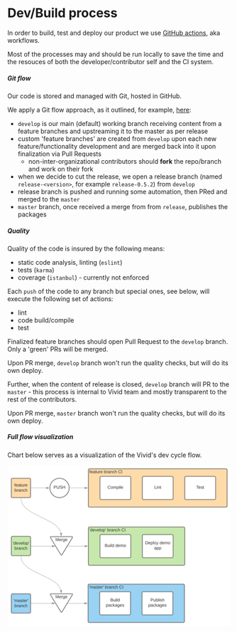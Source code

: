 # Dev/Build process

In order to build, test and deploy our product we use [GitHub actions](https://help.github.com/en/actions), aka workflows.

Most of the processes may and should be run locally to save the time and the resouces of both the developer/contributor self and the CI system.

##### Git flow

Our code is stored and managed with Git, hosted in GitHub.

We apply a Git flow approach, as it outlined, for example, [here](https://www.atlassian.com/git/tutorials/comparing-workflows/gitflow-workflow):
* `develop` is our main (default) working branch receiving content from a feature branches and upstreaming it to the master as per release
* custom 'feature branches' are created from `develop` upon each new feature/functionality development and are merged back into it upon finalization via Pull Requests
	* non-inter-organizational contributors should __fork__ the repo/branch and work on their fork
* when we decide to cut the release, we open a release branch (named `release-<version>`, for example `release-0.5.2`) from `develop`
* release branch is pushed and running some automation, then PRed and merged to the `master`
* `master` branch, once received a merge from from `release`, publishes the packages

##### Quality

Quality of the code is insured by the following means:
* static code analysis, linting (`eslint`)
* tests (`karma`)
* coverage (`istanbul`) - currently not enforced

Each `push` of the code to any branch but special ones, see below, will execute the following set of actions:
* lint
* code build/compile
* test

Finalized feature branches should open Pull Request to the `develop` branch. Only a 'green' PRs will be merged.

Upon PR merge, `develop` branch won't run the quality checks, but will do its own deploy.

Further, when the content of release is closed, `develop` branch will PR to the `master` - this process is internal to Vivid team and mostly transparent to the rest of the contributors.

Upon PR merge, `master` branch won't run the quality checks, but will do its own deploy.

##### Full flow visualization

Chart below serves as a visualization of the Vivid's dev cycle flow.

![DevOps flow](../assets/images/vivid-devops-flow.svg)